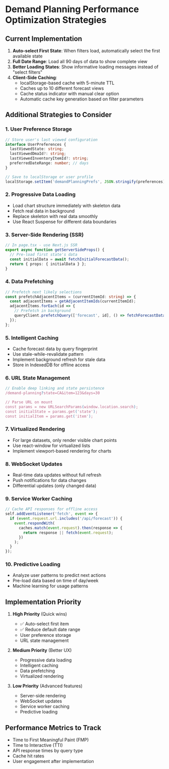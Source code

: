# Demand Planning Performance Optimization Strategies

## Current Implementation

1. **Auto-select First State**: When filters load, automatically select the first available state
2. **Full Date Range**: Load all 90 days of data to show complete view
3. **Better Loading States**: Show informative loading messages instead of "select filters"
4. **Client-Side Caching**:
   - localStorage-based cache with 5-minute TTL
   - Caches up to 10 different forecast views
   - Cache status indicator with manual clear option
   - Automatic cache key generation based on filter parameters

## Additional Strategies to Consider

### 1. User Preference Storage
```typescript
// Store user's last viewed configuration
interface UserPreferences {
  lastViewedState: string;
  lastViewedDmaId?: string;
  lastViewedInventoryItemId?: string;
  preferredDateRange: number; // days
}

// Save to localStorage or user profile
localStorage.setItem('demandPlanningPrefs', JSON.stringify(preferences));
```

### 2. Progressive Data Loading
- Load chart structure immediately with skeleton data
- Fetch real data in background
- Replace skeleton with real data smoothly
- Use React Suspense for different data boundaries

### 3. Server-Side Rendering (SSR)
```typescript
// In page.tsx - use Next.js SSR
export async function getServerSideProps() {
  // Pre-load first state's data
  const initialData = await fetchInitialForecastData();
  return { props: { initialData } };
}
```

### 4. Data Prefetching
```typescript
// Prefetch next likely selections
const prefetchAdjacentItems = (currentItemId: string) => {
  const adjacentItems = getAdjacentItemIds(currentItemId);
  adjacentItems.forEach(id => {
    // Prefetch in background
    queryClient.prefetchQuery(['forecast', id], () => fetchForecastData(id));
  });
};
```

### 5. Intelligent Caching
- Cache forecast data by query fingerprint
- Use stale-while-revalidate pattern
- Implement background refresh for stale data
- Store in IndexedDB for offline access

### 6. URL State Management
```typescript
// Enable deep linking and state persistence
/demand-planning?state=CA&item=123&days=30

// Parse URL on mount
const params = new URLSearchParams(window.location.search);
const initialState = params.get('state');
const initialItem = params.get('item');
```

### 7. Virtualized Rendering
- For large datasets, only render visible chart points
- Use react-window for virtualized lists
- Implement viewport-based rendering for charts

### 8. WebSocket Updates
- Real-time data updates without full refresh
- Push notifications for data changes
- Differential updates (only changed data)

### 9. Service Worker Caching
```javascript
// Cache API responses for offline access
self.addEventListener('fetch', event => {
  if (event.request.url.includes('/api/forecast')) {
    event.respondWith(
      caches.match(event.request).then(response => {
        return response || fetch(event.request);
      })
    );
  }
});
```

### 10. Predictive Loading
- Analyze user patterns to predict next actions
- Pre-load data based on time of day/week
- Machine learning for usage patterns

## Implementation Priority

1. **High Priority** (Quick wins)
   - ✅ Auto-select first item
   - ✅ Reduce default date range
   - User preference storage
   - URL state management

2. **Medium Priority** (Better UX)
   - Progressive data loading
   - Intelligent caching
   - Data prefetching
   - Virtualized rendering

3. **Low Priority** (Advanced features)
   - Server-side rendering
   - WebSocket updates
   - Service worker caching
   - Predictive loading

## Performance Metrics to Track

- Time to First Meaningful Paint (FMP)
- Time to Interactive (TTI)
- API response times by query type
- Cache hit rates
- User engagement after implementation
